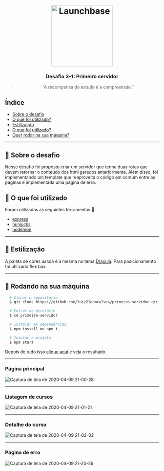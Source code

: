 <h1 align="center">
<img alt="Launchbase" src="https://storage.googleapis.com/golden-wind/bootcamp-launchbase/logo.png" width="200px" />
</h1>

<h3 align="center">
  Desafio 3-1: Primeiro servidor
</h3>

<blockquote align="center">
  “A recompensa do estudo é a compreensão.”
</blockquote>


## Índice

- [Sobre o desafio](#-sobre-o-desafio)
- [O que foi utilizado?](#-o-que-foi-utilizado)
- [Estilização](#-estilização)
- [O que foi utilizado?](#-o-que-foi-utilizado)
- [Quer rodar na sua máquina?](#-rodando-na-sua-máquina)

---

## 🚀 Sobre o desafio

Nesse desafio foi proposto criar um servidor que tenha duas rotas que devem retornar o conteúdo dos html gerados anteriormente. Além disso, foi implementando um template que reaproveita o código em comum entre as páginas e implementada uma página de erro.

## 🤔 O que foi utilizado

Foram utilizadas as seguintes ferramentas 🔧.

- [express](https://expressjs.com/)
- [nunjucks](https://www.npmjs.com/package/nunjucks)
- [nodemon](https://nodemon.io/)

---

## 🎨 Estilização

A paleta de cores usada é a mesma no tema [Dracula](https://draculatheme.com/). Para posicionamento foi utilizado flex box.

---

## 🤯 Rodando na sua máquina

```bash
  # Clonar o repositório
  $ git clone https://github.com/luiz21goncalves/primeiro-servidor.git

  # Entrar no diretório
  $ cd primeiro-servidor

  # Instalar as dependências
  $ npm install ou npm i

  # Iniciar o projeto
  $ npm start

```

Depois de tudo isso [clique aqui](http://localhost:5000/) e veja o resultado.

---

### Página principal

![Captura de tela de 2020-04-09 21-00-28](https://user-images.githubusercontent.com/59892313/78951060-22313a00-7aa7-11ea-8633-9353f856cef4.png)

---

### Listagem de cursos

![Captura de tela de 2020-04-09 21-01-21](https://user-images.githubusercontent.com/59892313/78951062-22c9d080-7aa7-11ea-90e2-544fd89075b2.png)

---

### Detalhe do curso

![Captura de tela de 2020-04-09 21-02-02](https://user-images.githubusercontent.com/59892313/78951064-23626700-7aa7-11ea-80b8-78cb78fd4446.png)

---

### Página de erro

![Captura de tela de 2020-04-09 21-20-29](https://user-images.githubusercontent.com/59892313/78951293-04180980-7aa8-11ea-800e-331c80115335.png)

